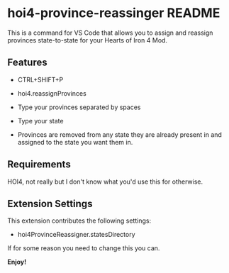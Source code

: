 # hoi4-province-reassinger README

This is a command for VS Code that allows you to assign and reassign provinces state-to-state for your Hearts of Iron 4 Mod.

## Features

* CTRL+SHIFT+P

* hoi4.reassignProvinces

* Type your provinces separated by spaces

* Type your state

* Provinces are removed from any state they are already present in and assigned to the state you want them in.



## Requirements

HOI4, not really but I don't know what you'd use this for otherwise.

## Extension Settings


This extension contributes the following settings:

* hoi4ProvinceReassigner.statesDirectory

If for some reason you need to change this you can.

**Enjoy!**
